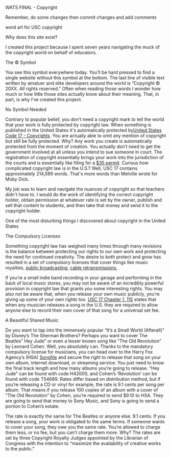 WATS FINAL - Copyright

  

Remember, do some changes then commit changes and add comments 

  
  

word art for USC copyright 

  

Why does this site exist? 

  

I created this project because I spent seven years navigating the muck of the copyright world on behalf of educators. 

  

The © Symbol

  

You see this symbol everywhere today. You’ll be hard pressed to find a single website without this symbol at the bottom. The last line of visible text written by amatuer and elite developers around the world is “Copyright © 20XX. All rights reserved.” Often when reading those words I wonder how much or how little those sites actually know about their meaning. That, in part, is why I’ve created this project.  

  

No Symbol Needed

  

Contrary to popular belief, you don’t need a copyright mark to tell the world that your work is fully protected by copyright law. When something is published in the United States it's automatically protected by[United States Code 17 - Copyrights](http://uscode.house.gov/view.xhtml?path=/prelim@title17&edition=prelim). You are actually able to omit any mention of copyright but still be fully protected. Why? Any work you create is automatically protected from the moment of creation. You actually don’t need to get the government involved at all unless you intend to sue someone in court. The registration of copyright essentially brings your work into the jurisdiction of the courts and is essentially like filing for a [$35 permit](https://www.copyright.gov/docs/fees.html). Curious how complicated copyright law is in the U.S.? Well, USC 17 contains approximately 214,589 words. That's more words than Melville wrote for Moby Dick. 

  

My job was to learn and navigate the nuances of copyright so that teachers didn't have to. I would do the work of identifying the correct copyright holder, obtain permission at whatever rate is set by the owner, publish and sell that content to students, and then take that money and send it to the copyright holder. 

  

One of the most disturbing things I discovered about copyright in the United States 

  

The Compulsory Licenses 

  

Something copyright law has weighed many times through many revisions is the balance between protecting our rights to our own work and protecting the need for continued creativity. The desire to both protect and grow has resulted in a set of compulsory licenses that cover things like music royalties, [public broadcasting](https://www.law.cornell.edu/uscode/text/17/118), [cable retransmissions](https://www.copyright.gov/title17/92chap1.html#111), 

  

If you’re a small indie band recording in your garage and performing in the back of local music stores, you may not be aware of an incredibly powerful provision in copyright law that grants you some interesting rights. You may also not be aware that, when you release your own music publicly, you’re giving up some of your own rights too. [USC 17 Chapter 1, 115](https://www.copyright.gov/title17/92chap1.html#115) states that when any musician releases a song in the U.S. they are required to allow anyone else to record their own cover of that song for a universal set fee. 

  

A Beautiful Shared Music

  

Do you want to tap into the immensely popular “It’s a Small World (Afterall)” by Disney’s The Sherman Brothers? Perhaps you want to cover The Beatles” Hey Jude” or even a lesser known song like “The Old Revolution” by Leonard Cohen. Well, you absolutely can. Thanks to the mandatory compulsory license for musicians, you can head over to the Harry Fox Agency’s (HSA) [Songfile](http://www.songfile.com) and secure the right to release that song on your own album, internet download, or streaming service. You just need to know the final track length and how many albums you’re going to release. “Hey Jude” can be found with code H42000, and Cohen’s ‘Revolution’ can be found with code T54689. Rates differ based on distribution method, but if you’re releasing a CD or vinyl for example, the rate is 9.1 cents per song per album. That means if you release 100 copies of an album with a cover of “The Old Revolution” by Cohen, you’re required to send $9.10 to HSA. They are going to send that money to Sony Music, and Sony is going to send a portion to Cohen’s estate.

  
The rate is exactly the same for The Beatles or anyone else. 9.1 cents. If you release a song, your work is obligated to the same terms. If someone wants to cover your song, they owe you the same rate. You’re allowed to charge them less, or no fee, but you can’t charge them more. Why? The rates are set by three Copyright Royalty Judges appointed by the Librarian of Congress with the intention to “maximize the availability of creative works to the public."